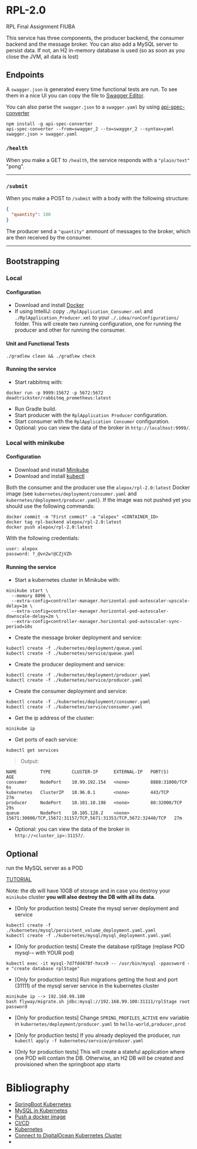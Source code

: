 # RPL-2.0
RPL Final Assignment FIUBA

This service has three components, the producer backend, the consumer backend and the message broker.
You can also add a MySQL server to persist data. If not, an H2 in-memory database is used (so as soon 
as you close the JVM, all data is lost) 

## Endpoints

A `swagger.json` is generated every time functional tests are run.
To see them in a nice UI you can copy the file to [Swagger Editor](https://editor.swagger.io/).

You can also parse the `swagger.json` to a `swagger.yaml` by using [api-spec-converter](https://github.com/LucyBot-Inc/api-spec-converter)
```shell script
npm install -g api-spec-converter
api-spec-converter --from=swagger_2 --to=swagger_2 --syntax=yaml swagger.json > swagger.yaml  
```
 

### `/health`
When you make a GET to `/health`, the service responds with a `"plain/text"` "pong".

---------
### `/submit`
When you make a POST to `/submit` with a body with the following structure:
```json
{
  "quantity": 100
}
```
The producer send a `"quantity"` ammount of messages to the broker, which are then received by the consumer.

----------
## Bootstrapping

### Local
#### Configuration
- Download and install [Docker](https://docs.docker.com/install/)
- If using IntelliJ: copy `./RplApplication_Consumer.xml` and `./RplApplication_Producer.xml` to your `./.idea/runConfigurations/` folder. This will create two running configuration, one for running the producer and other for running the consumer.

#### Unit and Functional Tests
```shell script
./gradlew clean && ./gradlew check
```


#### Running the service
- Start rabbitmq with:
```shell script
docker run -p 9999:15672 -p 5672:5672 deadtrickster/rabbitmq_prometheus:latest
```
- Run Gradle build.
- Start producer with the `RplApplication Producer` configuration.
- Start consumer with the `RplApplication Consumer` configuration.
- Optional: you can view the data of the broker in `http://localhost:9999/`.

### Local with minikube
#### Configuration
- Download and install [Minikube](https://kubernetes.io/docs/tasks/tools/install-minikube/)
- Download and install [kubectl](https://kubernetes.io/docs/tasks/tools/install-kubectl/)

Both the consumer and the producer use the `alepox/rpl-2.0:latest` Docker image (see `kubernetes/deployment/consumer.yaml` and `kubernetes/deployment/producer.yaml`). If the image was not pushed yet you should use the following commands:

```shell script
docker commit -m "First commit" -a "alepox" <CONTAINER_ID>
docker tag rpl-backend alepox/rpl-2.0:latest
docker push alepox/rpl-2.0:latest
```

With the following credentials:

```
user: alepox
password: ?_@vn2w!@CZjVZh
```

#### Running the service
- Start a kubernetes cluster in Minikube with:
```shell script
minikube start \
  --memory 8096 \
  --extra-config=controller-manager.horizontal-pod-autoscaler-upscale-delay=1m \
  --extra-config=controller-manager.horizontal-pod-autoscaler-downscale-delay=2m \
  --extra-config=controller-manager.horizontal-pod-autoscaler-sync-period=10s
```

- Create the message broker deployment and service:
```shell script
kubectl create -f ./kubernetes/deployment/queue.yaml
kubectl create -f ./kubernetes/service/queue.yaml
```
- Create the producer deployment and service:
```shell script
kubectl create -f ./kubernetes/deployment/producer.yaml
kubectl create -f ./kubernetes/service/producer.yaml
```
- Create the consumer deployment and service:
```shell script
kubectl create -f ./kubernetes/deployment/consumer.yaml
kubectl create -f ./kubernetes/service/consumer.yaml
```
- Get the ip address of the cluster:
```shell script
minikube ip
```
- Get ports of each service:
```shell script
kubectl get services
```
> Output:
```
NAME         TYPE        CLUSTER-IP      EXTERNAL-IP   PORT(S)                                                         AGE
consumer     NodePort    10.99.192.154   <none>        8888:31000/TCP                                                  6s
kubernetes   ClusterIP   10.96.0.1       <none>        443/TCP                                                         27m
producer     NodePort    10.101.10.198   <none>        80:32000/TCP                                                    29s
queue        NodePort    10.105.128.2    <none>        15671:30000/TCP,15672:31157/TCP,5671:31353/TCP,5672:32440/TCP   27m
```
- Optional: you can view the data of the broker in `http://<cluster_ip>:31157/`.



## Optional 

run the MySQL server as a POD

[TUTORIAL](https://kubernetes.io/docs/tasks/run-application/run-single-instance-stateful-application/)

Note: the db will have 10GB of storage and in case you destroy your `minikube` cluster **you will
 also destroy the DB with all its data**. 

- [Only for production tests] Create the mysql server deployment and service
```shell script
kubectl create -f ./kubernetes/mysql/persistent_volume_deployment.yaml.yaml
kubectl create -f ./kubernetes/mysql/mysql_deployment.yaml.yaml
```

- [Only for production tests] Create the database rplStage (replase POD mysql-***-*** with YOUR pod)
```shell script
kubectl exec -it mysql-7d7fdd478f-hxcx9 -- /usr/bin/mysql -ppassword -e "create database rplStage"
```

- [Only for production tests] Run migrations getting the host and port (31111) of the mysql server 
service in the kubernetes cluster
```shell script
minikube ip --> 192.168.99.100
bash flyway/migrate.sh jdbc:mysql://192.168.99.100:31111/rplStage root password
```

- [Only for production tests] Change `SPRING_PROFILES_ACTIVE` env variable in `kubernetes/deployment/producer.yaml` to `hello-world,producer,prod`

- [Only for production tests] If you already deployed the producer, run `kubectl apply -f kubernetes/service/producer.yaml`

- [Only for production tests] This will create a stateful application where one POD will contain the DB. 
Otherwise, an H2 DB will be created and provisioned when the springboot app starts  


# Bibliography

- [SpringBoot Kubernetes](https://learnk8s.io/blog/scaling-spring-boot-microservices/)
- [MySQL in Kubernetes](https://kubernetes.io/docs/tasks/run-application/run-single-instance-stateful-application/)
- [Push a docker image](https://karlcode.owtelse.com/blog/2017/01/25/push-a-docker-image-to-personal-repository/)
- [CI/CD](https://sivalabs.in/2018/01/ci-cd-springboot-applications-using-travis-ci/)
- [Kubernetes](https://kubernetes.io/docs/tasks/run-application/run-stateless-application-deployment/)
- [Connect to DigitalOcean Kubernetes Cluster](https://www.digitalocean.com/docs/kubernetes/how-to/connect-to-cluster/)
- 